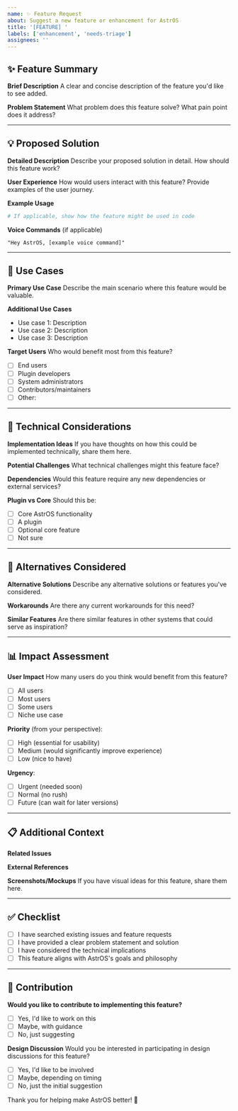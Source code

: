 ```yaml
---
name: ✨ Feature Request
about: Suggest a new feature or enhancement for AstrOS
title: '[FEATURE] '
labels: ['enhancement', 'needs-triage']
assignees: ''
---
```


## ✨ Feature Summary

**Brief Description**
A clear and concise description of the feature you'd like to see added.

**Problem Statement**
What problem does this feature solve? What pain point does it address?

---

## 💡 Proposed Solution

**Detailed Description**
Describe your proposed solution in detail. How should this feature work?

**User Experience**
How would users interact with this feature? Provide examples of the user journey.

**Example Usage**
```python
# If applicable, show how the feature might be used in code
```

**Voice Commands** (if applicable)
```
"Hey AstrOS, [example voice command]"
```

---

## 🎯 Use Cases

**Primary Use Case**
Describe the main scenario where this feature would be valuable.

**Additional Use Cases**
- Use case 1: Description
- Use case 2: Description
- Use case 3: Description

**Target Users**
Who would benefit most from this feature?
- [ ] End users
- [ ] Plugin developers
- [ ] System administrators
- [ ] Contributors/maintainers
- [ ] Other: <!-- Please specify -->

---

## 🔧 Technical Considerations

**Implementation Ideas**
If you have thoughts on how this could be implemented technically, share them here.

**Potential Challenges**
What technical challenges might this feature face?

**Dependencies**
Would this feature require any new dependencies or external services?

**Plugin vs Core**
Should this be:
- [ ] Core AstrOS functionality
- [ ] A plugin
- [ ] Optional core feature
- [ ] Not sure

---

## 🌟 Alternatives Considered

**Alternative Solutions**
Describe any alternative solutions or features you've considered.

**Workarounds**
Are there any current workarounds for this need?

**Similar Features**
Are there similar features in other systems that could serve as inspiration?

---

## 📊 Impact Assessment

**User Impact**
How many users do you think would benefit from this feature?
- [ ] All users
- [ ] Most users
- [ ] Some users
- [ ] Niche use case

**Priority** (from your perspective):
- [ ] High (essential for usability)
- [ ] Medium (would significantly improve experience)
- [ ] Low (nice to have)

**Urgency**:
- [ ] Urgent (needed soon)
- [ ] Normal (no rush)
- [ ] Future (can wait for later versions)

---

## 📋 Additional Context

**Related Issues**
<!-- Link any related issues, e.g., #123 -->

**External References**
<!-- Links to relevant documentation, articles, or examples from other projects -->

**Screenshots/Mockups**
If you have visual ideas for this feature, share them here.

---

## ✅ Checklist

- [ ] I have searched existing issues and feature requests
- [ ] I have provided a clear problem statement and solution
- [ ] I have considered the technical implications
- [ ] This feature aligns with AstrOS's goals and philosophy

---

## 🤝 Contribution

**Would you like to contribute to implementing this feature?**
- [ ] Yes, I'd like to work on this
- [ ] Maybe, with guidance
- [ ] No, just suggesting

**Design Discussion**
Would you be interested in participating in design discussions for this feature?
- [ ] Yes, I'd like to be involved
- [ ] Maybe, depending on timing
- [ ] No, just the initial suggestion

Thank you for helping make AstrOS better! 🚀